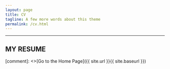 ```yaml
---
layout: page
title: CV
tagline: A few more words about this theme
permalink: /cv.html
---
```


---
MY RESUME
---

[comment]: <>[Go to the Home Page]({{ site.url }}{{ site.baseurl }})
